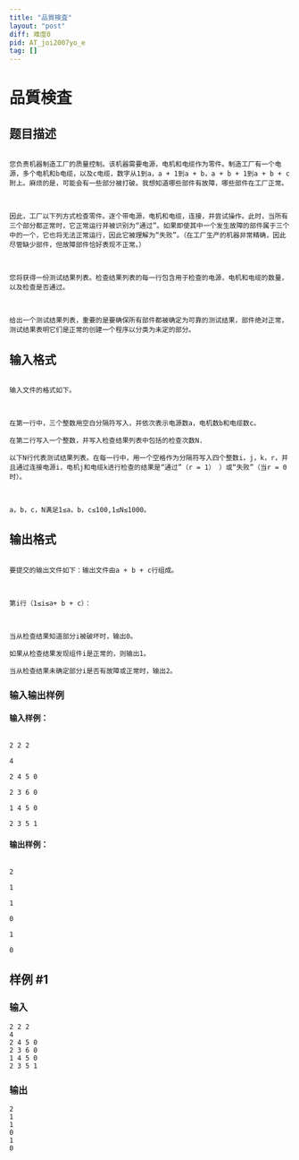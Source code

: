 ```yaml
---
title: "品質検査"
layout: "post"
diff: 难度0
pid: AT_joi2007yo_e
tag: []
---
```


# 品質検査

## 题目描述

```
您负责机器制造工厂的质量控制。该机器需要电源，电机和电缆作为零件。制造工厂有一个电源，多个电机和b电缆，以及c电缆，数字从1到a，a + 1到a + b，a + b + 1到a + b + c附上。麻烦的是，可能会有一些部分被打破。我想知道哪些部件有故障，哪些部件在工厂正常。

因此，工厂以下列方式检查零件。逐个带电源，电机和电缆，连接，并尝试操作。此时，当所有三个部分都正常时，它正常运行并被识别为“通过”。如果即使其中一个发生故障的部件属于三个中的一个，它也将无法正常运行，因此它被理解为“失败”。（在工厂生产的机器非常精确，因此尽管缺少部件，但故障部件恰好表现不正常。）

您将获得一份测试结果列表。检查结果列表的每一行包含用于检查的电源，电机和电缆的数量，以及检查是否通过。

给出一个测试结果列表，重要的是要确保所有部件都被确定为可靠的测试结果，部件绝对正常，测试结果表明它们是正常的创建一个程序以分类为未定的部分。
```

## 输入格式

```
输入文件的格式如下。

在第一行中，三个整数用空白分隔符写入，并依次表示电源数a，电机数b和电缆数c。
在第二行写入一个整数，并写入检查结果列表中包括的检查次数N. 
以下N行代表测试结果列表。在每一行中，用一个空格作为分隔符写入四个整数i，j，k，r，并且通过连接电源i，电机j和电缆k进行检查的结果是“通过”（r = 1） ）或“失败”（当r = 0时）。

a，b，c，N满足1≤a，b，c≤100,1≤N≤1000。
```

## 输出格式

```
要提交的输出文件如下：输出文件由a + b + c行组成。

第i行（1≤i≤a+ b + c）：

当从检查结果知道部分i被破坏时，输出0。
如果从检查结果发现组件i是正常的，则输出1。
当从检查结果未确定部分i是否有故障或正常时，输出2。
```

### 输入输出样例

#### 输入样例：

```
2 2 2
4
2 4 5 0
2 3 6 0
1 4 5 0
2 3 5 1
```

#### 输出样例：

```
2
1
1
0
1
0
```

## 样例 #1

### 输入

```
2 2 2
4
2 4 5 0
2 3 6 0
1 4 5 0
2 3 5 1
```

### 输出

```
2
1
1
0
1
0
```

